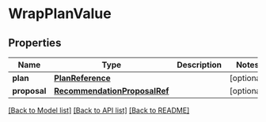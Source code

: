 # WrapPlanValue

## Properties
Name | Type | Description | Notes
------------ | ------------- | ------------- | -------------
**plan** | [**PlanReference**](PlanReference.md) |  | [optional] 
**proposal** | [**RecommendationProposalRef**](RecommendationProposalRef.md) |  | [optional] 

[[Back to Model list]](../README.md#documentation-for-models) [[Back to API list]](../README.md#documentation-for-api-endpoints) [[Back to README]](../README.md)

